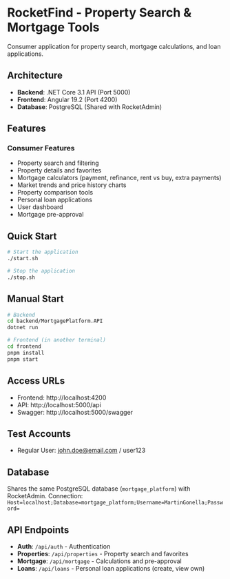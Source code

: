 # RocketFind - Property Search & Mortgage Tools

Consumer application for property search, mortgage calculations, and loan applications.

## Architecture

- **Backend**: .NET Core 3.1 API (Port 5000)
- **Frontend**: Angular 19.2 (Port 4200) 
- **Database**: PostgreSQL (Shared with RocketAdmin)

## Features

### Consumer Features
- Property search and filtering
- Property details and favorites
- Mortgage calculators (payment, refinance, rent vs buy, extra payments)
- Market trends and price history charts
- Property comparison tools
- Personal loan applications
- User dashboard
- Mortgage pre-approval

## Quick Start

```bash
# Start the application
./start.sh

# Stop the application
./stop.sh
```

## Manual Start

```bash
# Backend
cd backend/MortgagePlatform.API
dotnet run

# Frontend (in another terminal)
cd frontend
pnpm install
pnpm start
```

## Access URLs

- Frontend: http://localhost:4200
- API: http://localhost:5000/api
- Swagger: http://localhost:5000/swagger

## Test Accounts

- Regular User: john.doe@email.com / user123

## Database

Shares the same PostgreSQL database (`mortgage_platform`) with RocketAdmin.
Connection: `Host=localhost;Database=mortgage_platform;Username=MartinGonella;Password=`

## API Endpoints

- **Auth**: `/api/auth` - Authentication
- **Properties**: `/api/properties` - Property search and favorites  
- **Mortgage**: `/api/mortgage` - Calculations and pre-approval
- **Loans**: `/api/loans` - Personal loan applications (create, view own)